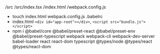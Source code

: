 /src
/src/index.tsx
/index.html
/webpack.config.js
- touch index.html webpack.config.js .babelrc
- index.html `<div id="app-root"></div>`, `<script src="bundle.js"></script>`
- npm i @babel/core @babel/preset-react @babel/preset-env @babel/preset-typescript webpack webpack-cli webpack-dev-server babel-loader react react-dom typescript @types/node @types/react @types/react-dom